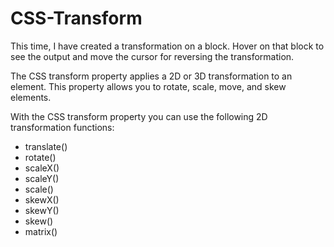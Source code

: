 # CSS-Transform
This time, I have created a transformation on a block. Hover on that block to see the output and move the cursor for reversing the transformation.

The CSS transform property applies a 2D or 3D transformation to an element. This property allows you to rotate, scale, move, and skew elements.

With the CSS transform property you can use the following 2D transformation functions:

- translate()
- rotate()
- scaleX()
- scaleY()
- scale()
- skewX()
- skewY()
- skew()
- matrix()
